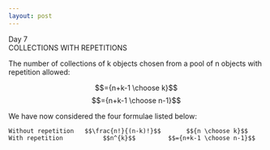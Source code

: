 ```yaml
---
layout: post
---
```

Day 7  
COLLECTIONS WITH REPETITIONS  

The number of collections of k objects chosen from a pool of n objects with repetition allowed:

$$={n+k-1 \choose k}$$ $$={n+k-1 \choose n-1}$$

We have now considered the four formulae listed below:  
   
    Without repetition   $$\frac{n!}{(n-k)!}$$       $${n \choose k}$$
    With repetition           $$n^{k}$$         $$={n+k-1 \choose n-1}$$  
